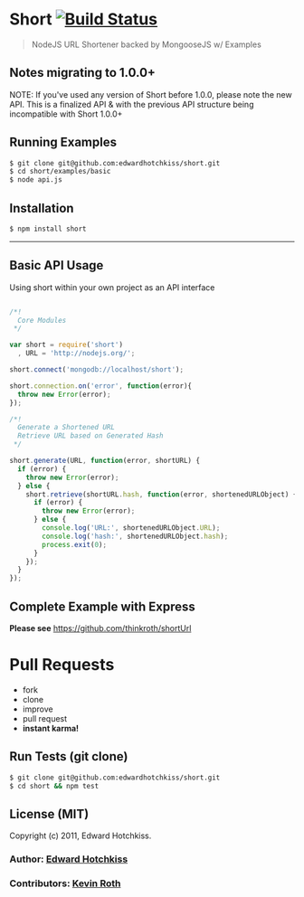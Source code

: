 
# Short [![Build Status](https://secure.travis-ci.org/edwardhotchkiss/short.png)](http://travis-ci.org/edwardhotchkiss/short)

> NodeJS URL Shortener backed by MongooseJS w/ Examples

## Notes migrating to 1.0.0+

  NOTE: If you've used any version of Short before 1.0.0, please note the new API. This is a finalized API & with the previous API structure being incompatible with Short 1.0.0+

## Running Examples

```bash
$ git clone git@github.com:edwardhotchkiss/short.git
$ cd short/examples/basic
$ node api.js
```

## Installation

```bash
$ npm install short
```

***

## Basic API Usage

Using short within your own project as an API interface

```javascript

/*!
  Core Modules
 */

var short = require('short')
  , URL = 'http://nodejs.org/';

short.connect('mongodb://localhost/short');

short.connection.on('error', function(error){
  throw new Error(error);
});

/*!
  Generate a Shortened URL
  Retrieve URL based on Generated Hash
 */

short.generate(URL, function(error, shortURL) {
  if (error) {
    throw new Error(error);
  } else {
    short.retrieve(shortURL.hash, function(error, shortenedURLObject) {
      if (error) {
        throw new Error(error);
      } else {
        console.log('URL:', shortenedURLObject.URL);
        console.log('hash:', shortenedURLObject.hash);
        process.exit(0);
      }
    });
  }
});

```

## Complete Example with Express

**Please see** https://github.com/thinkroth/shortUrl

Pull Requests
=============

  * fork
  * clone
  * improve
  * pull request
  * **instant karma!**

## Run Tests (git clone)

``` bash
$ git clone git@github.com:edwardhotchkiss/short.git
$ cd short && npm test
```

## License (MIT)

Copyright (c) 2011, Edward Hotchkiss.

### Author: [Edward Hotchkiss][0]
### Contributors: [Kevin Roth][1]

[0]: http://ingklabs.com/
[1]: http://github.com/thinkroth/

